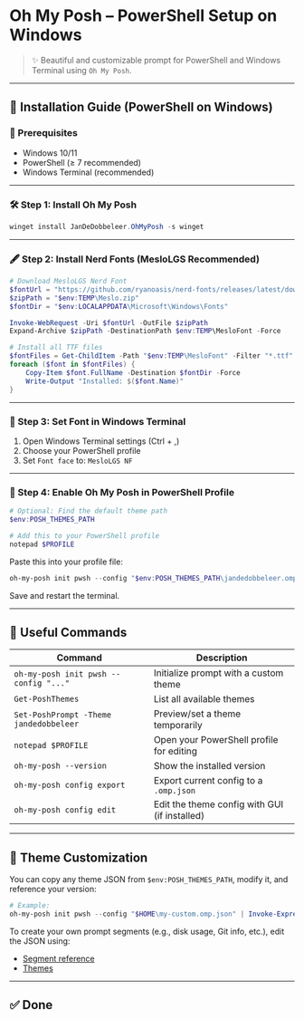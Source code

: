 # Oh My Posh – PowerShell Setup on Windows

> ✨ Beautiful and customizable prompt for PowerShell and Windows Terminal using `Oh My Posh`.

---

## 🚀 Installation Guide (PowerShell on Windows)

### 🧰 Prerequisites

- Windows 10/11
- PowerShell (≥ 7 recommended)
- Windows Terminal (recommended)

---

### 🛠 Step 1: Install Oh My Posh

```powershell
winget install JanDeDobbeleer.OhMyPosh -s winget
```

---

### 🖋 Step 2: Install Nerd Fonts (MesloLGS Recommended)

```powershell
# Download MesloLGS Nerd Font
$fontUrl = "https://github.com/ryanoasis/nerd-fonts/releases/latest/download/Meslo.zip"
$zipPath = "$env:TEMP\Meslo.zip"
$fontDir = "$env:LOCALAPPDATA\Microsoft\Windows\Fonts"

Invoke-WebRequest -Uri $fontUrl -OutFile $zipPath
Expand-Archive $zipPath -DestinationPath $env:TEMP\MesloFont -Force

# Install all TTF files
$fontFiles = Get-ChildItem -Path "$env:TEMP\MesloFont" -Filter "*.ttf" -Recurse
foreach ($font in $fontFiles) {
    Copy-Item $font.FullName -Destination $fontDir -Force
    Write-Output "Installed: $($font.Name)"
}
```

---

### 🎨 Step 3: Set Font in Windows Terminal

1. Open Windows Terminal settings (Ctrl + ,)
2. Choose your PowerShell profile
3. Set `Font face` to: `MesloLGS NF`

---

### 📜 Step 4: Enable Oh My Posh in PowerShell Profile

```powershell
# Optional: Find the default theme path
$env:POSH_THEMES_PATH

# Add this to your PowerShell profile
notepad $PROFILE
```

Paste this into your profile file:

```powershell
oh-my-posh init pwsh --config "$env:POSH_THEMES_PATH\jandedobbeleer.omp.json" | Invoke-Expression
```

Save and restart the terminal.

---

## 🧩 Useful Commands

| Command | Description |
|--------|-------------|
| `oh-my-posh init pwsh --config "..."` | Initialize prompt with a custom theme |
| `Get-PoshThemes` | List all available themes |
| `Set-PoshPrompt -Theme jandedobbeleer` | Preview/set a theme temporarily |
| `notepad $PROFILE` | Open your PowerShell profile for editing |
| `oh-my-posh --version` | Show the installed version |
| `oh-my-posh config export` | Export current config to a `.omp.json` |
| `oh-my-posh config edit` | Edit the theme config with GUI (if installed) |

---

## 🎨 Theme Customization

You can copy any theme JSON from `$env:POSH_THEMES_PATH`, modify it, and reference your version:

```powershell
# Example:
oh-my-posh init pwsh --config "$HOME\my-custom.omp.json" | Invoke-Expression
```

To create your own prompt segments (e.g., disk usage, Git info, etc.), edit the JSON using:

- [Segment reference](https://ohmyposh.dev/docs/segments/cli/angular)
- [Themes](https://ohmyposh.dev/docs/themes)

---

## ✅ Done
